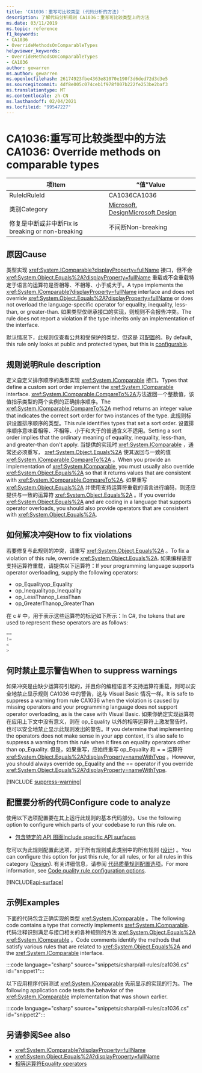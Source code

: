 ```yaml
---
title: 'CA1036：重写可比较类型 (代码分析的方法) '
description: 了解代码分析规则 CA1036：重写可比较类型上的方法
ms.date: 03/11/2019
ms.topic: reference
f1_keywords:
- CA1036
- OverrideMethodsOnComparableTypes
helpviewer_keywords:
- OverrideMethodsOnComparableTypes
- CA1036
author: gewarren
ms.author: gewarren
ms.openlocfilehash: 26174923fbe4363e81070e190f3d6ded72d3d3e5
ms.sourcegitcommit: 4df8e005c074ceb1f978f007b222fe253be2baf3
ms.translationtype: MT
ms.contentlocale: zh-CN
ms.lasthandoff: 02/04/2021
ms.locfileid: "99547227"
---
```

# <a name="ca1036-override-methods-on-comparable-types"></a><span data-ttu-id="6d856-103">CA1036:重写可比较类型中的方法</span><span class="sxs-lookup"><span data-stu-id="6d856-103">CA1036: Override methods on comparable types</span></span>

| <span data-ttu-id="6d856-104">项</span><span class="sxs-lookup"><span data-stu-id="6d856-104">Item</span></span>                                     | <span data-ttu-id="6d856-105">“值”</span><span class="sxs-lookup"><span data-stu-id="6d856-105">Value</span></span>            |
|------------------------------------------|------------------|
| <span data-ttu-id="6d856-106">RuleId</span><span class="sxs-lookup"><span data-stu-id="6d856-106">RuleId</span></span>                                   | <span data-ttu-id="6d856-107">CA1036</span><span class="sxs-lookup"><span data-stu-id="6d856-107">CA1036</span></span>           |
| <span data-ttu-id="6d856-108">类别</span><span class="sxs-lookup"><span data-stu-id="6d856-108">Category</span></span>                                 | [<span data-ttu-id="6d856-109">Microsoft. Design</span><span class="sxs-lookup"><span data-stu-id="6d856-109">Microsoft.Design</span></span>](design-warnings.md) |
| <span data-ttu-id="6d856-110">修复是中断或非中断</span><span class="sxs-lookup"><span data-stu-id="6d856-110">Fix is breaking or non-breaking</span></span> | <span data-ttu-id="6d856-111">不间断</span><span class="sxs-lookup"><span data-stu-id="6d856-111">Non-breaking</span></span>     |

## <a name="cause"></a><span data-ttu-id="6d856-112">原因</span><span class="sxs-lookup"><span data-stu-id="6d856-112">Cause</span></span>

<span data-ttu-id="6d856-113">类型实现 <xref:System.IComparable?displayProperty=fullName> 接口，但不会 <xref:System.Object.Equals%2A?displayProperty=fullName> 重载或不会重载特定于语言的运算符是否相等、不相等、小于或大于。</span><span class="sxs-lookup"><span data-stu-id="6d856-113">A type implements the <xref:System.IComparable?displayProperty=fullName> interface and does not override <xref:System.Object.Equals%2A?displayProperty=fullName> or does not overload the language-specific operator for equality, inequality, less-than, or greater-than.</span></span> <span data-ttu-id="6d856-114">如果类型仅继承接口的实现，则规则不会报告冲突。</span><span class="sxs-lookup"><span data-stu-id="6d856-114">The rule does not report a violation if the type inherits only an implementation of the interface.</span></span>

<span data-ttu-id="6d856-115">默认情况下，此规则仅查看公共和受保护的类型，但这是 [可配置](#configure-code-to-analyze)的。</span><span class="sxs-lookup"><span data-stu-id="6d856-115">By default, this rule only looks at public and protected types, but this is [configurable](#configure-code-to-analyze).</span></span>

## <a name="rule-description"></a><span data-ttu-id="6d856-116">规则说明</span><span class="sxs-lookup"><span data-stu-id="6d856-116">Rule description</span></span>

<span data-ttu-id="6d856-117">定义自定义排序顺序的类型实现 <xref:System.IComparable> 接口。</span><span class="sxs-lookup"><span data-stu-id="6d856-117">Types that define a custom sort order implement the <xref:System.IComparable> interface.</span></span> <span data-ttu-id="6d856-118"><xref:System.IComparable.CompareTo%2A>方法返回一个整数值，该值指示类型的两个实例的正确排序顺序。</span><span class="sxs-lookup"><span data-stu-id="6d856-118">The <xref:System.IComparable.CompareTo%2A> method returns an integer value that indicates the correct sort order for two instances of the type.</span></span> <span data-ttu-id="6d856-119">此规则标识设置排序顺序的类型。</span><span class="sxs-lookup"><span data-stu-id="6d856-119">This rule identifies types that set a sort order.</span></span> <span data-ttu-id="6d856-120">设置排序顺序意味着相等、不相等、小于和大于的普通含义不适用。</span><span class="sxs-lookup"><span data-stu-id="6d856-120">Setting a sort order implies that the ordinary meaning of equality, inequality, less-than, and greater-than don't apply.</span></span> <span data-ttu-id="6d856-121">当提供的实现时 <xref:System.IComparable> ，通常还必须重写， <xref:System.Object.Equals%2A> 使其返回与一致的值 <xref:System.IComparable.CompareTo%2A> 。</span><span class="sxs-lookup"><span data-stu-id="6d856-121">When you provide an implementation of <xref:System.IComparable>, you must usually also override <xref:System.Object.Equals%2A> so that it returns values that are consistent with <xref:System.IComparable.CompareTo%2A>.</span></span> <span data-ttu-id="6d856-122">如果重写 <xref:System.Object.Equals%2A> 并使用支持运算符重载的语言进行编码，则还应提供与一致的运算符 <xref:System.Object.Equals%2A> 。</span><span class="sxs-lookup"><span data-stu-id="6d856-122">If you override <xref:System.Object.Equals%2A> and are coding in a language that supports operator overloads, you should also provide operators that are consistent with <xref:System.Object.Equals%2A>.</span></span>

## <a name="how-to-fix-violations"></a><span data-ttu-id="6d856-123">如何解决冲突</span><span class="sxs-lookup"><span data-stu-id="6d856-123">How to fix violations</span></span>

<span data-ttu-id="6d856-124">若要修复与此规则的冲突，请重写 <xref:System.Object.Equals%2A> 。</span><span class="sxs-lookup"><span data-stu-id="6d856-124">To fix a violation of this rule, override <xref:System.Object.Equals%2A>.</span></span> <span data-ttu-id="6d856-125">如果编程语言支持运算符重载，请提供以下运算符：</span><span class="sxs-lookup"><span data-stu-id="6d856-125">If your programming language supports operator overloading, supply the following operators:</span></span>

- <span data-ttu-id="6d856-126">op_Equality</span><span class="sxs-lookup"><span data-stu-id="6d856-126">op_Equality</span></span>
- <span data-ttu-id="6d856-127">op_Inequality</span><span class="sxs-lookup"><span data-stu-id="6d856-127">op_Inequality</span></span>
- <span data-ttu-id="6d856-128">op_LessThan</span><span class="sxs-lookup"><span data-stu-id="6d856-128">op_LessThan</span></span>
- <span data-ttu-id="6d856-129">op_GreaterThan</span><span class="sxs-lookup"><span data-stu-id="6d856-129">op_GreaterThan</span></span>

<span data-ttu-id="6d856-130">在 c # 中，用于表示这些运算符的标记如下所示：</span><span class="sxs-lookup"><span data-stu-id="6d856-130">In C#, the tokens that are used to represent these operators are as follows:</span></span>

```csharp
==
!=
<
>
```

## <a name="when-to-suppress-warnings"></a><span data-ttu-id="6d856-131">何时禁止显示警告</span><span class="sxs-lookup"><span data-stu-id="6d856-131">When to suppress warnings</span></span>

<span data-ttu-id="6d856-132">如果冲突是由缺少运算符引起的，并且你的编程语言不支持运算符重载，则可以安全地禁止显示规则 CA1036 中的警告，这与 Visual Basic 情况一样。</span><span class="sxs-lookup"><span data-stu-id="6d856-132">It is safe to suppress a warning from rule CA1036 when the violation is caused by missing operators and your programming language does not support operator overloading, as is the case with Visual Basic.</span></span> <span data-ttu-id="6d856-133">如果你确定实现运算符在应用上下文中没有意义，则在 op_Equality 以外的相等运算符上激发警告时，也可以安全地禁止显示此规则发出的警告。</span><span class="sxs-lookup"><span data-stu-id="6d856-133">If you determine that implementing the operators does not make sense in your app context, it's also safe to suppress a warning from this rule when it fires on equality operators other than op_Equality.</span></span> <span data-ttu-id="6d856-134">但是，如果重写，应始终重写 op_Equality 和 = = 运算符 <xref:System.Object.Equals%2A?displayProperty=nameWithType> 。</span><span class="sxs-lookup"><span data-stu-id="6d856-134">However, you should always override op_Equality and the == operator if you override <xref:System.Object.Equals%2A?displayProperty=nameWithType>.</span></span>

[!INCLUDE [suppress-warning](../../../../includes/code-analysis/suppress-warning.md)]

## <a name="configure-code-to-analyze"></a><span data-ttu-id="6d856-135">配置要分析的代码</span><span class="sxs-lookup"><span data-stu-id="6d856-135">Configure code to analyze</span></span>

<span data-ttu-id="6d856-136">使用以下选项配置要在其上运行此规则的基本代码部分。</span><span class="sxs-lookup"><span data-stu-id="6d856-136">Use the following option to configure which parts of your codebase to run this rule on.</span></span>

- [<span data-ttu-id="6d856-137">包含特定的 API 图面</span><span class="sxs-lookup"><span data-stu-id="6d856-137">Include specific API surfaces</span></span>](#include-specific-api-surfaces)

<span data-ttu-id="6d856-138">您可以为此规则配置此选项，对于所有规则或此类别中的所有规则 ([设计](design-warnings.md)) 。</span><span class="sxs-lookup"><span data-stu-id="6d856-138">You can configure this option for just this rule, for all rules, or for all rules in this category ([Design](design-warnings.md)).</span></span> <span data-ttu-id="6d856-139">有关详细信息，请参阅 [代码质量规则配置选项](../code-quality-rule-options.md)。</span><span class="sxs-lookup"><span data-stu-id="6d856-139">For more information, see [Code quality rule configuration options](../code-quality-rule-options.md).</span></span>

[!INCLUDE[api-surface](~/includes/code-analysis/api-surface.md)]

## <a name="examples"></a><span data-ttu-id="6d856-140">示例</span><span class="sxs-lookup"><span data-stu-id="6d856-140">Examples</span></span>

<span data-ttu-id="6d856-141">下面的代码包含正确实现的类型 <xref:System.IComparable> 。</span><span class="sxs-lookup"><span data-stu-id="6d856-141">The following code contains a type that correctly implements <xref:System.IComparable>.</span></span> <span data-ttu-id="6d856-142">代码注释识别满足与接口相关的各种规则的方法 <xref:System.Object.Equals%2A> <xref:System.IComparable> 。</span><span class="sxs-lookup"><span data-stu-id="6d856-142">Code comments identify the methods that satisfy various rules that are related to <xref:System.Object.Equals%2A> and the <xref:System.IComparable> interface.</span></span>

:::code language="csharp" source="snippets/csharp/all-rules/ca1036.cs" id="snippet1":::

<span data-ttu-id="6d856-143">以下应用程序代码测试 <xref:System.IComparable> 先前显示的实现的行为。</span><span class="sxs-lookup"><span data-stu-id="6d856-143">The following application code tests the behavior of the <xref:System.IComparable> implementation that was shown earlier.</span></span>

:::code language="csharp" source="snippets/csharp/all-rules/ca1036.cs" id="snippet2":::

## <a name="see-also"></a><span data-ttu-id="6d856-144">另请参阅</span><span class="sxs-lookup"><span data-stu-id="6d856-144">See also</span></span>

- <xref:System.IComparable?displayProperty=fullName>
- <xref:System.Object.Equals%2A?displayProperty=fullName>
- [<span data-ttu-id="6d856-145">相等运算符</span><span class="sxs-lookup"><span data-stu-id="6d856-145">Equality operators</span></span>](../../../standard/design-guidelines/equality-operators.md)
